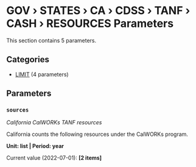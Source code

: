 # GOV › STATES › CA › CDSS › TANF › CASH › RESOURCES Parameters

This section contains 5 parameters.

## Categories

- [LIMIT](limit/index.md) (4 parameters)

## Parameters

### `sources`
*California CalWORKs TANF resources*

California counts the following resources under the CalWORKs program.

**Unit: list | Period: year**

Current value (2022-07-01): **[2 items]**

